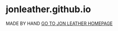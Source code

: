jonleather.github.io
====================

MADE BY HAND
[GO TO JON LEATHER HOMEPAGE](jonleather.github.io)
